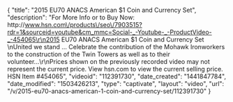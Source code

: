 {
    "title": "2015 EU70 ANACS American $1 Coin and Currency Set",
    "description": "For More Info or to Buy Now: http:\/\/www.hsn.com\/products\/seo\/7903515?rdr=1&sourceid=youtube&cm_mmc=Social-_-Youtube-_-ProductVideo-_-454065\r\n2015 EU70 ANACS American $1 Coin and Currency Set  \nUnited we stand ... Celebrate the contribution of the Mohawk Ironworkers to the construction of the Twin Towers as well as to their volunteer...\r\nPrices shown on the previously recorded video may not represent the current price.  View hsn.com to view the current selling price. HSN Item #454065",
    "videoid": "112391730",
    "date_created": "1441847784",
    "date_modified": "1503426213",
    "type": "captivate",
    "layout": "video",
    "url": "\/v\/2015-eu70-anacs-american-1-coin-and-currency-set\/112391730"
}